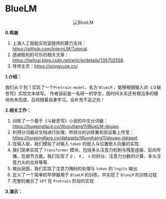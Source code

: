 # BlueLM
<div align="center">
    <img src="https://github.com/user-attachments/assets/2cf7b081-7392-42f2-9954-316407d83aea" alt="BlueLM" />
</div>

**0.鸣谢**

1. 上海人工智能实验室提供的算力支持：https://github.com/InternLM/Tutorial.
2. 感谢胜利的可乐的相关文章：https://helloai.blog.csdn.net/article/details/135702558.
3. 导师主页：https://xiongyujie.cn/

**1.介绍：**

我们从 0 到 1 实现了一个`Pretrain-model`，名为 `BlueLM` ，能够根据输入对《斗破苍穹》实现文本续写。
作者目前是一名研一的学生，因时间关系还有相当多的模块尚未完成，后续随着自身学习，会补充不足之处！

**2.相关工作：**

1. 训练了一个基于《斗破苍穹》小说的中文分词器： https://huggingface.co/Wuyuhang11/BlueLM-doupo.
2. 利用分词器对文档进行处理，所拆分的训练集和验证集上传至： https://huggingface.co/datasets/Wuyuhang11/doupo-dataset.
3. 在输入层，我们模拟了对输入 `token` 的嵌入与位置嵌入向量的实现.
4. 我们简单实现了 `Transformer` 模块，包括多头注意力机制与残差连接、前向传播。在细节方面，我们实现了 `Q` 、 `K` 、 `V` 的拆分、注意力分数的计算、多头注意力头的合并等等.
5. 输出层面，我们实现了注意力掩码的处理与 `token` 的 `logits` 输出.
6. 定义了一个简单的早停器用于 `BlueLM` 的训练，并实现了 `BlueLM` 的训练过程
7. 完整的展示了 `GPT` 在 `Pretrain` 阶段的实现


**3.演示：**


